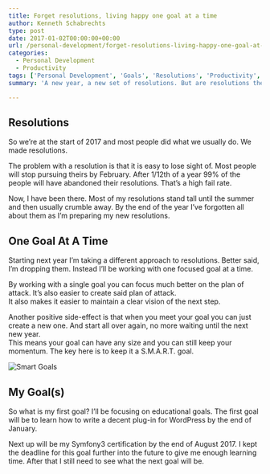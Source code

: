 ```yaml
---
title: Forget resolutions, living happy one goal at a time
author: Kenneth Schabrechts
type: post
date: 2017-01-02T00:00:00+00:00
url: /personal-development/forget-resolutions-living-happy-one-goal-at-a-time/
categories:
  - Personal Development
  - Productivity
tags: ['Personal Development', 'Goals', 'Resolutions', 'Productivity', 'Happiness']
summary: 'A new year, a new set of resolutions. But are resolutions the correct way? I believe we should goals. In this post I explain why and how you can set your own goals.'

---
```

## Resolutions

So we’re at the start of 2017 and most people did what we usually do. We made resolutions.

The problem with a resolution is that it is easy to lose sight of. Most people will stop pursuing theirs by February. After 1/12th of a year 99% of the people will have abandoned their resolutions. That’s a high fail rate.

Now, I have been there. Most of my resolutions stand tall until the summer and then usually crumble away. By the end of the year I’ve forgotten all about them as I’m preparing my new resolutions.

## One Goal At A Time

Starting next year I’m taking a different approach to resolutions. Better said, I’m dropping them. Instead I’ll be working with one focused goal at a time.

By working with a single goal you can focus much better on the plan of attack. It’s also easier to create said plan of attack.<br /> It also makes it easier to maintain a clear vision of the next step.

Another positive side-effect is that when you meet your goal you can just create a new one. And start all over again, no more waiting until the next new year.  
This means your goal can have any size and you can still keep your momentum. The key here is to keep it a S.M.A.R.T. goal.

![Smart Goals](/images/2017/one-goal-at-a-time/SMART.png)

## My Goal(s)

So what is my first goal? I’ll be focusing on educational goals. The first goal will be to learn how to write a decent plug-in for WordPress by the end of January.

Next up will be my Symfony3 certification by the end of August 2017. I kept the deadline for this goal further into the future to give me enough learning time. After that I still need to see what the next goal will be.